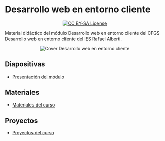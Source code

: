 # Desarrollo web en entorno cliente

<p align="center">
  <a href="LICENSE">
      <img src="https://img.shields.io/badge/License-CC%20BY--SA%204.0-lightgrey.svg?longCache=true" alt="CC BY-SA License">
    </a>
</p>

Material didáctico del módulo Desarrollo web en entorno cliente del CFGS Desarrollo web en entorno cliente del IES Rafael Alberti.

<p align="center">
  <img src="assets/DWE-22-23-moodle.png" alt="Cover Desarrollo web en entorno cliente">
</p>

## Diapositivas

- [Presentación del módulo](https://fluffy-adventure-zwwjv7l.pages.github.io/slides/presentacion.html)

## Materiales

- [Materiales del curso](https://fluffy-adventure-zwwjv7l.pages.github.io/docs/referencias)

## Proyectos
- [Proyectos del curso](https://fluffy-adventure-zwwjv7l.pages.github.io/docs/proyectos/)